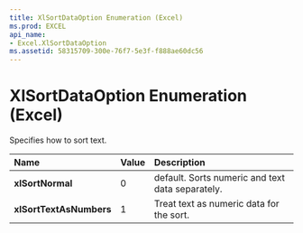 ```yaml
---
title: XlSortDataOption Enumeration (Excel)
ms.prod: EXCEL
api_name:
- Excel.XlSortDataOption
ms.assetid: 58315709-300e-76f7-5e3f-f888ae60dc56
---
```



# XlSortDataOption Enumeration (Excel)

Specifies how to sort text.



|**Name**|**Value**|**Description**|
|:-----|:-----|:-----|
| **xlSortNormal**|0|default. Sorts numeric and text data separately.|
| **xlSortTextAsNumbers**|1|Treat text as numeric data for the sort.|

